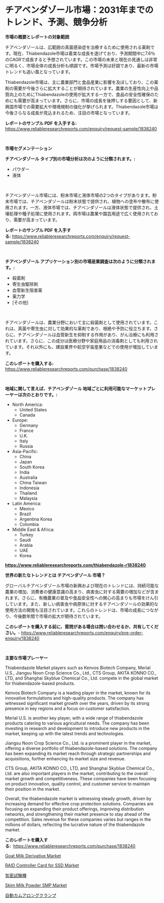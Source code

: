 <p><h1>チアベンダゾール市場：2031年までのトレンド、予測、競争分析</h1></p><p><strong>市場の概要とレポートの対象範囲</strong></p>
<p><p>チアベンダゾールは、広範囲の真菌感染症を治療するために使用される薬剤です。現在、Thiabendazole市場は着実な成長を遂げており、予測期間中に7.6％のCAGRで成長すると予想されています。この市場の未来と現在の見通しは非常に明るく、市場全体の成長分析も順調です。市場予測は好調であり、最新の市場トレンドも追い風となっています。</p><p>Thiabendazole市場は、主に農業部門と食品産業に影響を及ぼしており、この薬剤の需要が今後さらに拡大することが期待されています。農業の生産性向上や品質向上のためにThiabendazoleの使用が拡大する一方で、食品の安全性確保のためにも需要が高まっています。さらに、市場の成長を後押しする要因として、新興国市場での需要拡大や環境規制の強化が挙げられます。Thiabendazole市場は今後さらなる成長が見込まれるため、注目の市場となっています。</p></p>
<p><strong>レポートのサンプル PDF を入手する:</strong> <a href="https://www.reliableresearchreports.com/enquiry/request-sample/1838240">https://www.reliableresearchreports.com/enquiry/request-sample/1838240</a></p>
<p>&nbsp;</p>
<p><strong>市場セグメンテーション</strong></p>
<p><strong>チアベンダゾール タイプ別の市場分析は次のように分類されます。:</strong></p>
<p><ul><li>パウダー</li><li>液体</li></ul></p>
<p>&nbsp;</p>
<p><p>チアベンダゾール市場には、粉末市場と液体市場の2つのタイプがあります。粉末市場では、チアベンダゾールは粉末状態で提供され、植物への塗布や散布に使用されます。一方、液体市場では、チアベンダゾールは液体状態で提供され、土壌処理や種子処理に使用されます。両市場は農業や園芸用途で広く使用されており、需要が高まっています。</p></p>
<p><strong>レポートのサンプル PDF を入手する:</strong>&nbsp;<a href="https://www.reliableresearchreports.com/enquiry/request-sample/1838240">https://www.reliableresearchreports.com/enquiry/request-sample/1838240</a></p>
<p>&nbsp;</p>
<p><strong> チアベンダゾール アプリケーション別の市場産業調査は次のように分類されます。:</strong></p>
<p><ul><li>殺菌剤</li><li>寄生虫駆除剤</li><li>血管新生阻害薬</li><li>薬力学</li><li>[その他]</li></ul></p>
<p>&nbsp;</p>
<p><p>チアベンダゾールは、農業分野において主に殺菌剤として使用されています。これは、真菌や寄生虫に対して効果的な薬剤であり、根絶や予防に役立ちます。さらに、チアベンダゾールは血管新生を抑制する作用があり、がん治療にも利用されています。さらに、この成分は医療分野や家庭用品の消毒剤としても利用されています。それ以外にも、建設業界や航空宇宙産業などでの使用が増加しています。</p></p>
<p><strong>このレポートを購入する:</strong>&nbsp; <a href="https://www.reliableresearchreports.com/purchase/1838240">https://www.reliableresearchreports.com/purchase/1838240</a></p>
<p>&nbsp;</p>
<p><strong>地域に関して言えば、チアベンダゾール 地域ごとに利用可能なマーケットプレーヤーは次のとおりです。:</strong></p>
<p><ul>
    <li>
        North America:
        <ul>
            <li>United States</li>
            <li>Canada</li>
        </ul>
    </li>
    <li>
        Europe:
        <ul>
            <li>Germany</li>
            <li>France</li>
            <li>U.K.</li>
            <li>Italy</li>
            <li>Russia</li>
        </ul>
    </li>
    <li>
        Asia-Pacific:
        <ul>
            <li>China</li>
            <li>Japan</li>
            <li>South Korea</li>
            <li>India</li>
            <li>Australia</li>
            <li>China Taiwan</li>
            <li>Indonesia</li>
            <li>Thailand</li>
            <li>Malaysia</li>
        </ul>
    </li>
    <li>
        Latin America:
        <ul>
            <li>Mexico</li>
            <li>Brazil</li>
            <li>Argentina Korea</li>
            <li>Colombia</li>
        </ul>
    </li>
    <li>
        Middle East & Africa:
        <ul>
            <li>Turkey</li>
            <li>Saudi</li>
            <li>Arabia</li>
            <li>UAE</li>
            <li>Korea</li>
        </ul>
    </li>
    </ul></p>
<p><strong><a href="https://www.reliableresearchreports.com/thiabendazole-r1838240">https://www.reliableresearchreports.com/thiabendazole-r1838240</a></strong>&nbsp;</p>
<p><strong>世界の新たなトレンドとは チアベンダゾール 市場？</strong></p>
<p><p>グローバルチアベンダゾール市場の新興および現在のトレンドには、持続可能な農業の増加、消費者の健康意識の高まり、病害虫に対する需要の増加などが含まれます。さらに、有機農業の普及や食品安全性への関心の高まりも市場をけん引しています。また、新しい病害虫や病原体に対するチアベンダゾールの効果的な使用方法の開発も注目されています。これらのトレンドは、市場の成長につながり、今後数年間で市場の拡大が期待されています。</p></p>
<p><strong>このレポートを購入する前に、質問がある場合は問い合わせるか、共有してください。</strong>- <a href="https://www.reliableresearchreports.com/enquiry/pre-order-enquiry/1838240">https://www.reliableresearchreports.com/enquiry/pre-order-enquiry/1838240</a></p>
<p>&nbsp;</p>
<p><strong>主要な市場プレーヤー</strong></p>
<p><p>Thiabendazole Market players such as Kenvos Biotech Company, Merial U.S., Jiangsu Noon Crop Science Co., Ltd., CTS Group, AKITA KONNO CO., LTD, and Shanghai Skyblue Chemical Co., Ltd. compete in the global market for thiabendazole-based products. </p><p>Kenvos Biotech Company is a leading player in the market, known for its innovative formulations and high-quality products. The company has witnessed significant market growth over the years, driven by its strong presence in key regions and a focus on customer satisfaction. </p><p>Merial U.S. is another key player, with a wide range of thiabendazole products catering to various agricultural needs. The company has been investing in research and development to introduce new products in the market, keeping up with the latest trends and technologies. </p><p>Jiangsu Noon Crop Science Co., Ltd. is a prominent player in the market, offering a diverse portfolio of thiabendazole-based solutions. The company has been expanding its market reach through strategic partnerships and acquisitions, further enhancing its market size and revenue. </p><p>CTS Group, AKITA KONNO CO., LTD, and Shanghai Skyblue Chemical Co., Ltd. are also important players in the market, contributing to the overall market growth and competitiveness. These companies have been focusing on product innovation, quality control, and customer service to maintain their position in the market.</p><p>Overall, the thiabendazole market is witnessing steady growth, driven by increasing demand for effective crop protection solutions. Companies are focusing on expanding their product offerings, improving distribution networks, and strengthening their market presence to stay ahead of the competition. Sales revenue for these companies varies but ranges in the millions of dollars, reflecting the lucrative nature of the thiabendazole market.</p></p>
<p><strong>このレポートを購入する:</strong>&nbsp;&nbsp;<a href="https://www.reliableresearchreports.com/purchase/1838240">https://www.reliableresearchreports.com/purchase/1838240</a></p>
<p><p><a href="https://github.com/SheilaBruen2023/Market-Research-Report-List-1/blob/main/goat-milk-derivative-market.md">Goat Milk Derivative Market</a></p><p><a href="https://www.linkedin.com/pulse/decoding-raid-controller-card-ssd-market-metrics-share-trends-mxjwc?trackingId=PgLcsBQ%2BTFj964fIvIC7BA%3D%3D">RAID Controller Card for SSD Market</a></p><p><a href="https://github.com/GiovaniLeannon/Market-Research-Report-List-1/blob/main/126766475735.md">気密試験機</a></p><p><a href="https://github.com/lataunyatinikmelvin59ilbd0dv/Market-Research-Report-List-2/blob/main/skim-milk-powder-smp-market.md">Skim Milk Powder SMP Market</a></p><p><a href="https://medium.com/@reyeshowell655/%E8%87%AA%E5%8B%95%E3%82%AB%E3%83%A0%E3%82%A2%E3%83%AD%E3%83%B3%E3%82%B0%E3%82%AF%E3%83%A9%E3%83%B3%E3%83%97%E5%B8%82%E5%A0%B4%E3%81%AE%E5%88%86%E6%9E%90%E3%81%A82024%E5%B9%B4%E3%81%8B%E3%82%892031%E5%B9%B4%E3%81%BE%E3%81%A7%E3%81%AE%E6%9C%9F%E9%96%93%E3%81%AB%E4%BA%88%E6%B8%AC%E3%81%95%E3%82%8C%E3%82%8B%E5%B8%82%E5%A0%B4%E8%A6%8F%E6%A8%A1-b75a6e5f5778">自動カムアロングクランプ</a></p></p>